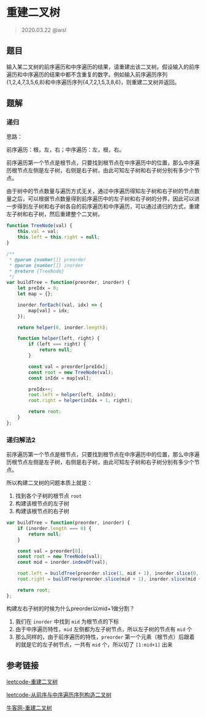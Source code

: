 # 重建二叉树

> 2020.03.22 @wsl

## 题目

输入某二叉树的前序遍历和中序遍历的结果，请重建出该二叉树。假设输入的前序遍历和中序遍历的结果中都不含重复的数字。例如输入前序遍历序列{1,2,4,7,3,5,6,8}和中序遍历序列{4,7,2,1,5,3,8,6}，则重建二叉树并返回。



## 题解

### 递归

思路：

前序遍历：根，左，右；中序遍历：左，根，右。

前序遍历第一个节点是根节点，只要找到根节点在中序遍历中的位置，那么中序遍历根节点左侧是左子树，右侧是右子树，由此可知左子树和右子树分别有多少个节点。

由于树中的节点数量与遍历方式无关，通过中序遍历得知左子树和右子树的节点数量之后，可以根据节点数量得到前序遍历中的左子树和右子树的分界，因此可以进一步得到左子树和右子树各自的前序遍历和中序遍历，可以通过递归的方式，重建左子树和右子树，然后重建整个二叉树。

```js
function TreeNode(val) {
    this.val = val;
    this.left = this.right = null;
}

/**
 * @param {number[]} preorder
 * @param {number[]} inorder
 * @return {TreeNode}
 */
var buildTree = function(preorder, inorder) {
    let preIdx = 0;
    let map = {};

    inorder.forEach((val, idx) => {
        map[val] = idx;
    });

    return helper(0, inorder.length);

    function helper(left, right) {
        if (left === right) {
            return null;
        }

        const val = preorder[preIdx];
        const root = new TreeNode(val);
        const inIdx = map[val];

        preIdx++;
        root.left = helper(left, inIdx);
        root.right = helper(inIdx + 1, right);

        return root;
    }
};
```

### 递归解法2

前序遍历第一个节点是根节点，只要找到根节点在中序遍历中的位置，那么中序遍历根节点左侧是左子树，右侧是右子树，由此可知左子树和右子树分别有多少个节点。

所以构建二叉树的问题本质上就是：

1. 找到各个子树的根节点 `root`
2. 构建该根节点的左子树
3. 构建该根节点的右子树

```js
var buildTree = function(preorder, inorder) {
    if (inorder.length === 0) {
        return null;
    }

    const val = preorder[0];
    const root = new TreeNode(val);
    const mid = inorder.indexOf(val);

    root.left = buildTree(preorder.slice(1, mid + 1), inorder.slice(0, mid));
    root.right = buildTree(preorder.slice(mid + 1), inorder.slice(mid + 1));

    return root;
};
```

构建左右子树的时候为什么preorder以mid+1做分割？

1. 我们在 `inorder` 中找到 `mid` 为根节点的下标
2. 由于中序遍历特性，`mid` 左侧都为左子树节点，所以左子树的节点有 `mid` 个
3. 那么同样的，由于前序遍历的特性，`preorder` 第一个元素（根节点）后跟着的就是它的左子树节点，一共有 `mid` 个，所以切了 `[1:mid+1]` 出来



## 参考链接

[leetcode-重建二叉树](https://leetcode-cn.com/problems/zhong-jian-er-cha-shu-lcof/)

[leetcode-从前序与中序遍历序列构造二叉树](https://leetcode-cn.com/problems/construct-binary-tree-from-preorder-and-inorder-traversal/)

[牛客网-重建二叉树](https://www.nowcoder.com/questionTerminal/8a19cbe657394eeaac2f6ea9b0f6fcf6)

